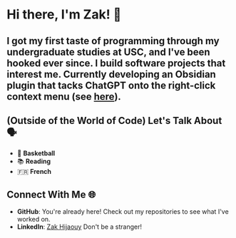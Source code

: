 # Hi there, I'm Zak! 👋

## I got my first taste of programming through my undergraduate studies at USC, and I've been hooked ever since. I build software projects that interest me. Currently developing an Obsidian plugin that tacks ChatGPT onto the right-click context menu (see [here](https://github.com/zakhij/obsidian-highlightaskgpt)). 

## (Outside of the World of Code) Let's Talk About 🗣️
- 🏀 **Basketball**
- 📚 **Reading**
- 🇫🇷 **French**

## Connect With Me 🌐
- **GitHub**: You're already here! Check out my repositories to see what I've worked on. 
- **LinkedIn**: [Zak Hijaouy](https://www.linkedin.com/in/zakaria-hijaouy-115183172/)
Don't be a stranger!

<!--
**zakhij/zakhij** is a ✨ _special_ ✨ repository because its `README.md` (this file) appears on your GitHub profile.

Here are some ideas to get you started:

- 🔭 I’m currently working on ...
- 🌱 I’m currently learning ...
- 👯 I’m looking to collaborate on ...
- 🤔 I’m looking for help with ...
- 💬 Ask me about ...
- 📫 How to reach me: ...
- 😄 Pronouns: ...
- ⚡ Fun fact: ...
-->
